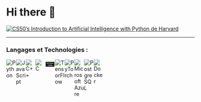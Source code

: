 # Hi there 👋

<!--
**sankBalde/sankBalde** is a ✨ _special_ ✨ repository because its `README.md` (this file) appears on your GitHub profile.
-->

[![CS50’s Introduction to Artificial Intelligence with Python de Harvard](https://img.shields.io/badge/Certification-CS50-blue)](https://certificates.cs50.io/6e087326-7c16-4be5-a78f-f29525aa0314.pdf?size=letter)

---
### Langages et Technologies :

<p align="left">
  <img align="left" alt="Python" width="26px" src="https://cdn.jsdelivr.net/gh/devicons/devicon/icons/python/python-original.svg" />
  <img align="left" alt="JavaScript" width="26px" src="https://cdn.jsdelivr.net/gh/devicons/devicon/icons/javascript/javascript-original.svg" />
  <img align="left" alt="C++" width="26px" src="https://cdn.jsdelivr.net/gh/devicons/devicon/icons/cplusplus/cplusplus-original.svg" />
  <img align="left" alt="C" width="26px" src="https://cdn.jsdelivr.net/gh/devicons/devicon/icons/c/c-original.svg" />
  <img align="left" alt="Tensorflow" width="26px" src="https://raw.githubusercontent.com/github/explore/master/topics/cuda/cuda.png" />
  <img align="left" alt="TensorFlow" width="26px" src="https://cdn.jsdelivr.net/gh/devicons/devicon/icons/tensorflow/tensorflow-original.svg" />
  <img align="left" alt="PyTorch" width="26px" src="https://cdn.jsdelivr.net/gh/devicons/devicon/icons/pytorch/pytorch-original.svg" />
  <img align="left" alt="Microsoft Azure" width="26px" src="https://cdn.jsdelivr.net/gh/devicons/devicon/icons/azure/azure-original.svg" />
  <img align="left" alt="PostgreSQL" width="26px" src="https://cdn.jsdelivr.net/gh/devicons/devicon/icons/postgresql/postgresql-original.svg" />
  <img align="left" alt="Docker" width="26px" src="https://cdn.jsdelivr.net/gh/devicons/devicon/icons/docker/docker-original.svg" />
</p>
